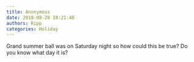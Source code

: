 ```yaml
---
title: Anonymous
date: 2018-08-28 18:21:48
authors: Ripp
categories: Holiday
---
```


 Grand summer ball was on Saturday night so how could this be true?  Do you know what day it is?